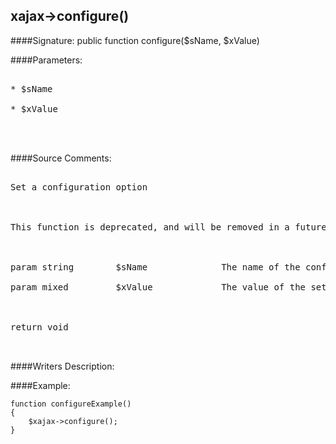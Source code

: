 ## xajax->configure()

####Signature: public function configure($sName, $xValue)

####Parameters:
<pre>

* $sName

* $xValue



</pre>
####Source Comments:
<pre>

Set a configuration option



This function is deprecated, and will be removed in a future version. Use <setOption> instead.



param string 		$sName				The name of the configuration setting

param mixed			$xValue				The value of the setting



return void


</pre>
####Writers Description:


####Example:
```
function configureExample()
{
	$xajax->configure();
}
```